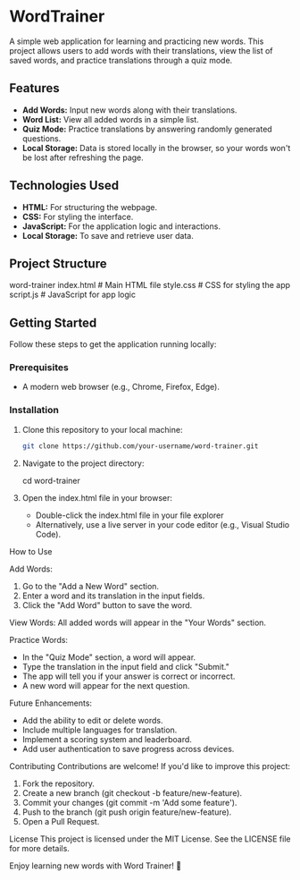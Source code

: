 # WordTrainer

A simple web application for learning and practicing new words. This project allows users to add words with their translations, view the list of saved words, and practice translations through a quiz mode.

## Features

- **Add Words:** Input new words along with their translations.
- **Word List:** View all added words in a simple list.
- **Quiz Mode:** Practice translations by answering randomly generated questions.
- **Local Storage:** Data is stored locally in the browser, so your words won't be lost after refreshing the page.

## Technologies Used

- **HTML:** For structuring the webpage.
- **CSS:** For styling the interface.
- **JavaScript:** For the application logic and interactions.
- **Local Storage:** To save and retrieve user data.

## Project Structure
word-trainer
index.html # Main HTML file
style.css # CSS for styling the app
script.js # JavaScript for app logic

## Getting Started

Follow these steps to get the application running locally:

### Prerequisites

- A modern web browser (e.g., Chrome, Firefox, Edge).

### Installation

1. Clone this repository to your local machine:
   ```bash
   git clone https://github.com/your-username/word-trainer.git

2. Navigate to the project directory:

   cd word-trainer

3. Open the index.html file in your browser:
   - Double-click the index.html file in your file explorer
   - Alternatively, use a live server in your code editor (e.g., Visual Studio Code).


How to Use

Add Words:
1) Go to the "Add a New Word" section.
2) Enter a word and its translation in the input fields.
3) Click the "Add Word" button to save the word.

   
View Words:
All added words will appear in the "Your Words" section.

Practice Words:
- In the "Quiz Mode" section, a word will appear.
- Type the translation in the input field and click "Submit."
- The app will tell you if your answer is correct or incorrect.
- A new word will appear for the next question.

Future Enhancements:
- Add the ability to edit or delete words.
- Include multiple languages for translation.
- Implement a scoring system and leaderboard.
- Add user authentication to save progress across devices.

Contributing
Contributions are welcome! If you'd like to improve this project:
1. Fork the repository.
2. Create a new branch (git checkout -b feature/new-feature).
3. Commit your changes (git commit -m 'Add some feature').
4. Push to the branch (git push origin feature/new-feature).
5. Open a Pull Request.


License
This project is licensed under the MIT License. See the LICENSE file for more details.

Enjoy learning new words with Word Trainer! 🚀
